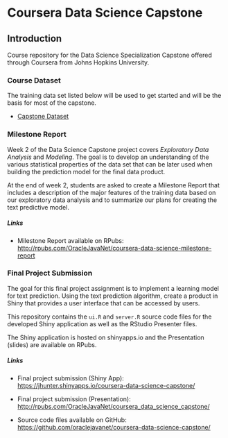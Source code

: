 # Coursera Data Science Capstone

## Introduction

Course repository for the Data Science Specialization Capstone offered
through Coursera from Johns Hopkins University.

### Course Dataset

The training data set listed below will be used to get started and will be the
basis for most of the capstone.

* [Capstone Dataset](https://d396qusza40orc.cloudfront.net/dsscapstone/dataset/Coursera-SwiftKey.zip)

### Milestone Report

Week 2 of the Data Science Capstone project covers *Exploratory Data Analysis*
and *Modeling*. The goal is to develop an understanding of the various
statistical properties of the data set that can be later used when building the
prediction model for the final data product.

At the end of week 2, students are asked to create a Milestone Report that
includes a description of the major features of the training data based on our
exploratory data analysis and to summarize our plans for creating the text
predictive model.

##### Links

* Milestone Report available on RPubs: <a target="_blank"  href="http://rpubs.com/OracleJavaNet/coursera-data-science-milestone-report">http://rpubs.com/OracleJavaNet/coursera-data-science-milestone-report</a>

### Final Project Submission

The goal for this final project assignment is to implement a learning model for
text prediction. Using the text prediction algorithm, create a product in Shiny
that provides a user interface that can be accessed by users.

This repository contains the `ui.R` and `server.R` source code files for the
developed Shiny application as well as the RStudio Presenter files.

The Shiny application is hosted on shinyapps.io and the Presentation (slides)
are available on RPubs.

##### Links

* Final project submission (Shiny App): <a target="_blank"  href="https://jhunter.shinyapps.io/coursera-data-science-capstone/">https://jhunter.shinyapps.io/coursera-data-science-capstone/</a>

* Final project submission (Presentation): <a target="_blank"  href="http://rpubs.com/OracleJavaNet/coursera_data_science_capstone">http://rpubs.com/OracleJavaNet/coursera_data_science_capstone/</a>

* Source code files available on GitHub: <a target="_blank"   href="https://github.com/oraclejavanet/coursera-data-science-capstone/">https://github.com/oraclejavanet/coursera-data-science-capstone/</a>
